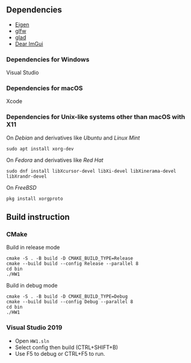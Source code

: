## Dependencies

- [Eigen](https://eigen.tuxfamily.org)
- [glfw](https://github.com/glfw/glfw)
- [glad](https://github.com/Dav1dde/glad)
- [Dear ImGui](https://github.com/ocornut/imgui)

### Dependencies for Windows

Visual Studio

### Dependencies for macOS

Xcode

### Dependencies for Unix-like systems other than macOS with X11

On *Debian* and derivatives like *Ubuntu* and *Linux Mint*

`sudo apt install xorg-dev`

On *Fedora* and derivatives like *Red Hat*

`sudo dnf install libXcursor-devel libXi-devel libXinerama-devel libXrandr-devel`

On *FreeBSD*

`pkg install xorgproto`

## Build instruction

### CMake

Build in release mode
```bash=
cmake -S . -B build -D CMAKE_BUILD_TYPE=Release
cmake --build build --config Release --parallel 8
cd bin
./HW1
```

Build in debug mode
```bash=
cmake -S . -B build -D CMAKE_BUILD_TYPE=Debug
cmake --build build --config Debug --parallel 8
cd bin
./HW1
```

### Visual Studio 2019

- Open `HW1.sln`
- Select config then build (CTRL+SHIFT+B)
- Use F5 to debug or CTRL+F5 to run.
